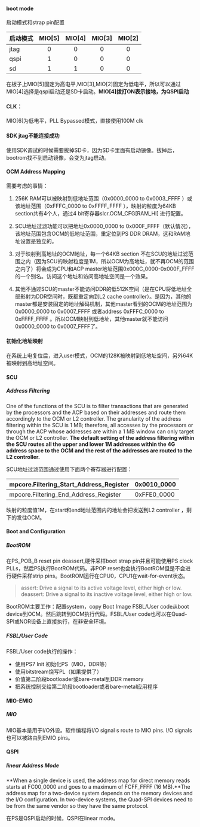 #### boot mode

启动模式和strap pin配置

| 启动模式 | MIO[5] | MIO[4] | MIO[3] | MIO[2] |
| :--- | :----: | :----: | :----: | :----: |
| jtag |   0    |   0    |   0    |   0    |
| qspi |   1    |   0    |   0    |   0    |
| sd   |   1    |   1    |   0    |   0    |

在板子上MIO[5]固定为高电平,MIO[3],MIO[2]固定为低电平，所以可以通过MIO[4]选择是qspi启动还是SD卡启动。**MIO[4]拨打ON表示接地，为QSPI启动**

#### CLK：

MIO[6]为低电平，PLL Bypassed模式，直接使用100M clk

#### SDK jtag不能连接成功

使用SDK调试的时候需要拔掉SD卡，因为SD卡里面有启动镜像。拔掉后，bootrom找不到启动镜像，会变为jtag启动。

#### OCM Address Mapping

需要考虑的事情：

1. 256K RAM可以被映射到低地址范围（0x0000_0000 to 0x0003_FFFF ）或该地址范围（0xFFFC_0000 to 0xFFFF_FFFF ），映射的粒度为64KB section共有4个人，通过4 bit寄存器slcr.OCM_CFG[RAM_HI] 进行配置。


2. SCU地址过滤功能可以把地址0x0000_0000 to 0x000F_FFFF（默认情况），该地址范围包含OCM的低地址范围，重定位到PS DDR DRAM，这和RAM地址设置是独立的。


3. 对于映射到高地址的OCM地址，每一个64KB section 不在SCU的地址过滤范围之内（因为SCU的映射粒度是1M，所以OCM为高地址，就不再OCM的范围之内了）将会成为CPU和ACP master地址范围0x000C_0000-0x000F_FFFF 的一个别名。访问这个地址和访问高地址空间是一个效果。
4. 其他不通过SCU的master不能访问DDR的低512K空间（是在CPU将低地址全部影射为DDR空间时，既都重定向到L2 cache controller）。是因为，其他的master都是安装固定的地址解码机制，其他master看到的OCM的地址范围为0x0000_0000 to 0x0007_FFFF 或者address 0xFFFC_0000 to 0xFFFF_FFFF 。所以OCM映射到低地址，其他master就不能访问0x0000_0000 to 0x0007_FFFF了。

#### 初始化地址映射

在系统上电复位后，进入user模式，OCM的128K被映射到低地址空间，另外64K被映射到高地址空间。

#### SCU

##### Address Filtering 

One of the functions of the SCU is to filter transactions that are generated by the processors and the ACP based on their addresses and route them accordingly to the OCM or L2 controller. The granularity of the address filtering within the SCU is 1 MB; therefore, all accesses by the processors or through the ACP whose addresses are within a 1 MB window can only target the OCM or L2 controller. **The default setting of the address filtering within the SCU routes all the upper and lower 1M addresses within the 4G address space to the OCM and the rest of the addresses are routed to the L2 controller.**

SCU地址过滤范围通过使用下面两个寄存器进行配置：

| mpcore.Filtering_Start_Address_Register | 0x0010_0000 |
| --------------------------------------- | ----------- |
| mpcore.Filtering_End_Address_Register   | 0xFFE0_0000 |

映射的粒度值1M，在start和end地址范围内的地址会把发送到L2  controller ，剩下的发往OCM。

#### Boot and Configuration 

##### BootROM

在PS_POB_B reset pin deassert,硬件采样boot strap pin并且可能使用PS clock PLLs，然后PS执行BootROM代码。非POP reset也会执行BootROM但是不会进行硬件采样strip pins。BootROM运行在CPU0，CPU1在wait-for-event状态。

> assert: Drive a signal to its active voltage level, either high or low.
> deassert: Drive a signal to its inactive voltage level, either high or low.

BootROM主要工作：配置system，copy Boot Image FSBL/User code从boot device到OCM。然后跳转到OCM执行代码。FSBL/User code也可以在Quad-SPI或NOR设备上直接执行，在非安全环境。

##### FSBL/User Code

FSBL/User code执行的操作：

- 使用PS7 Init 初始化PS（MIO，DDR等）
- 使用bitstream烧写PL（如果提供了）
- 价值第二阶段bootloader或bare-metal到DDR memory
- 把系统控制交给第二阶段bootloader或者bare-metal应用程序 


#### MIO-EMIO

##### MIO

MIO基本是用于I/O外设。软件编程将I/O signal s route to MIO pins. I/O signals也可以被路由到EMIO pins。

#### QSPI

##### linear Address Mode

**When a single device is used, the address map for direct memory reads starts at FC00_0000 and goes to a maximum of FCFF_FFFF (16 MB).**The address map for a two-device system depends on the memory devices and the I/O configuration. In two-device systems, the Quad-SPI devices need to be from the same vendor so they have the same protocol. 

在PS是QSPI启动的时候，QSPI在linear mode。

